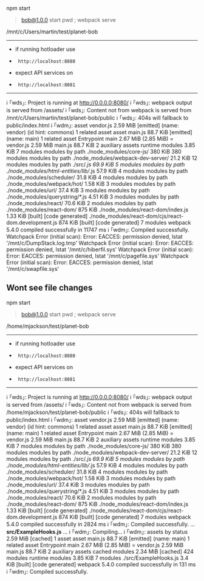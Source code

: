
npm start

> bob@1.0.0 start
> pwd ; webpack serve

/mnt/c/Users/martin/test/planet-bob

**********************************
* if running hotloader use
*      http://localhost:8080
*  expect API services on
*      http://localhost:8081
**********************************
ℹ ｢wds｣: Project is running at http://0.0.0.0:8080/
ℹ ｢wds｣: webpack output is served from /assets/
ℹ ｢wds｣: Content not from webpack is served from /mnt/c/Users/martin/test/planet-bob/public
ℹ ｢wds｣: 404s will fallback to public/index.html
ℹ ｢wdm｣: asset vendor.js 2.59 MiB [emitted] (name: vendor) (id hint: commons) 1 related asset
asset main.js 88.7 KiB [emitted] (name: main) 1 related asset
Entrypoint main 2.67 MiB (2.85 MiB) = vendor.js 2.59 MiB main.js 88.7 KiB 2 auxiliary assets
runtime modules 3.85 KiB 7 modules
modules by path ./node_modules/core-js/ 380 KiB 380 modules
modules by path ./node_modules/webpack-dev-server/ 21.2 KiB 12 modules
modules by path ./src/*.js 69.9 KiB 5 modules
modules by path ./node_modules/html-entities/lib/*.js 57.9 KiB 4 modules
modules by path ./node_modules/scheduler/ 31.8 KiB 4 modules
modules by path ./node_modules/webpack/hot/ 1.58 KiB 3 modules
modules by path ./node_modules/url/ 37.4 KiB 3 modules
modules by path ./node_modules/querystring/*.js 4.51 KiB 3 modules
modules by path ./node_modules/react/ 70.6 KiB 2 modules
modules by path ./node_modules/react-dom/ 875 KiB
  ./node_modules/react-dom/index.js 1.33 KiB [built] [code generated]
  ./node_modules/react-dom/cjs/react-dom.development.js 874 KiB [built] [code generated]
7 modules
webpack 5.4.0 compiled successfully in 11747 ms
ℹ ｢wdm｣: Compiled successfully.
Watchpack Error (initial scan): Error: EACCES: permission denied, lstat '/mnt/c/DumpStack.log.tmp'
Watchpack Error (initial scan): Error: EACCES: permission denied, lstat '/mnt/c/hiberfil.sys'
Watchpack Error (initial scan): Error: EACCES: permission denied, lstat '/mnt/c/pagefile.sys'
Watchpack Error (initial scan): Error: EACCES: permission denied, lstat '/mnt/c/swapfile.sys'

**Wont see file changes**
----------------------------------------------------------------

npm start

> bob@1.0.0 start
> pwd ; webpack serve

/home/mjackson/test/planet-bob

**********************************
* if running hotloader use
*      http://localhost:8080
*  expect API services on
*      http://localhost:8081
**********************************
ℹ ｢wds｣: Project is running at http://0.0.0.0:8080/
ℹ ｢wds｣: webpack output is served from /assets/
ℹ ｢wds｣: Content not from webpack is served from /home/mjackson/test/planet-bob/public
ℹ ｢wds｣: 404s will fallback to public/index.html
ℹ ｢wdm｣: asset vendor.js 2.59 MiB [emitted] (name: vendor) (id hint: commons) 1 related asset
asset main.js 88.7 KiB [emitted] (name: main) 1 related asset
Entrypoint main 2.67 MiB (2.85 MiB) = vendor.js 2.59 MiB main.js 88.7 KiB 2 auxiliary assets
runtime modules 3.85 KiB 7 modules
modules by path ./node_modules/core-js/ 380 KiB 380 modules
modules by path ./node_modules/webpack-dev-server/ 21.2 KiB 12 modules
modules by path ./src/*.js 69.9 KiB 5 modules
modules by path ./node_modules/html-entities/lib/*.js 57.9 KiB 4 modules
modules by path ./node_modules/scheduler/ 31.8 KiB 4 modules
modules by path ./node_modules/webpack/hot/ 1.58 KiB 3 modules
modules by path ./node_modules/url/ 37.4 KiB 3 modules
modules by path ./node_modules/querystring/*.js 4.51 KiB 3 modules
modules by path ./node_modules/react/ 70.6 KiB 2 modules
modules by path ./node_modules/react-dom/ 875 KiB
  ./node_modules/react-dom/index.js 1.33 KiB [built] [code generated]
  ./node_modules/react-dom/cjs/react-dom.development.js 874 KiB [built] [code generated]
7 modules
webpack 5.4.0 compiled successfully in 2824 ms
ℹ ｢wdm｣: Compiled successfully.
...
**src/ExampleHooks.js**
...
ℹ ｢wdm｣: Compiling...
ℹ ｢wdm｣: assets by status 2.59 MiB [cached] 1 asset
asset main.js 88.7 KiB [emitted] (name: main) 1 related asset
Entrypoint main 2.67 MiB (2.85 MiB) = vendor.js 2.59 MiB main.js 88.7 KiB 2 auxiliary assets
cached modules 2.34 MiB [cached] 424 modules
runtime modules 3.85 KiB 7 modules
./src/ExampleHooks.js 3.4 KiB [built] [code generated]
webpack 5.4.0 compiled successfully in 131 ms
ℹ ｢wdm｣: Compiled successfully.
